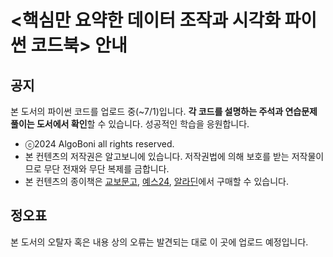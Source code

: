 # <핵심만 요약한 데이터 조작과 시각화 파이썬 코드북> 안내
## 공지
본 도서의 파이썬 코드를 업로드 중(~7/1)입니다. **각 코드를 설명하는 주석과 연습문제 풀이는 도서에서 확인**할 수 있습니다. 성공적인 학습을 응원합니다.
- ⓒ2024 AlgoBoni all rights reserved.
- 본 컨텐츠의 저작권은 알고보니에 있습니다. 저작권법에 의해 보호를 받는 저작물이므로 무단 전재와 무단 복제를 금합니다.
- 본 컨텐츠의 종이책은 [교보문고](https://product.kyobobook.co.kr/detail/S000213616715), [예스24](https://www.yes24.com/Product/Goods/128117125), [알라딘](https://www.aladin.co.kr/shop/wproduct.aspx?ItemId=341725290)에서 구매할 수 있습니다. 
  
## 정오표
본 도서의 오탈자 혹은 내용 상의 오류는 발견되는 대로 이 곳에 업로드 예정입니다.
